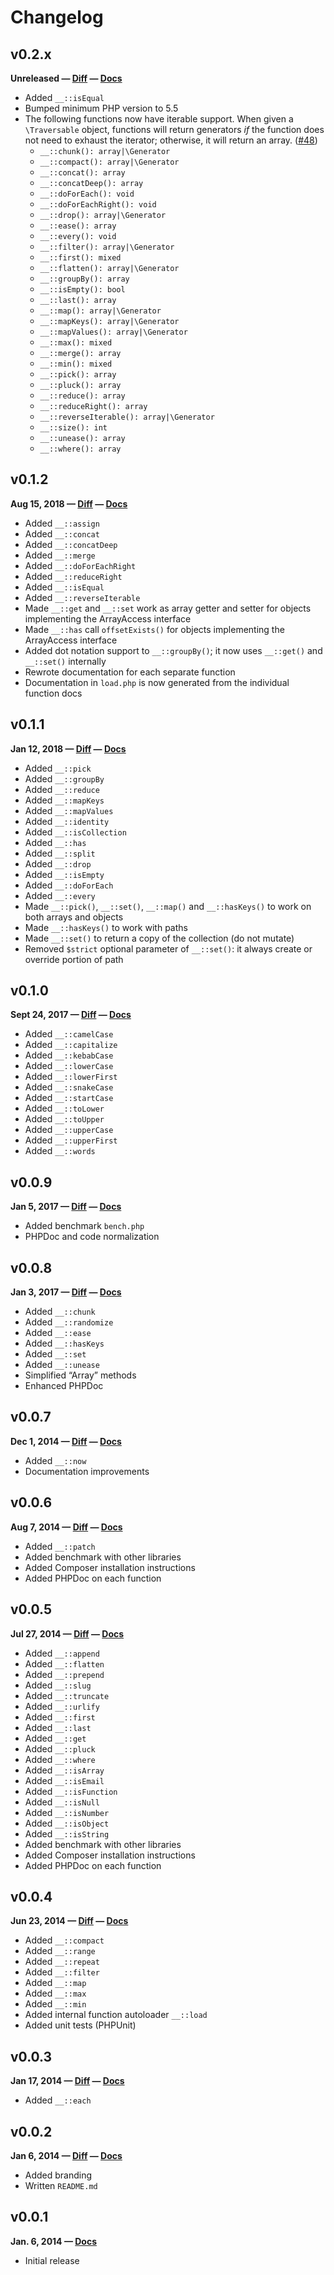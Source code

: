 # Changelog

## v0.2.x

**Unreleased — [Diff](https://github.com/maciejczyzewski/bottomline/compare/0.1.2...master) — [Docs](https://github.com/maciejczyzewski/bottomline/blob/master/README.md)**

* Added `__::isEqual`
* Bumped minimum PHP version to 5.5
* The following functions now have iterable support. When given a `\Traversable` object, functions will return generators *if* the function does not need to exhaust the iterator; otherwise, it will return an array. ([#48](https://github.com/maciejczyzewski/bottomline/pull/48))
  - `__::chunk(): array|\Generator`
  - `__::compact(): array|\Generator`
  - `__::concat(): array`
  - `__::concatDeep(): array`
  - `__::doForEach(): void`
  - `__::doForEachRight(): void`
  - `__::drop(): array|\Generator`
  - `__::ease(): array`
  - `__::every(): void`
  - `__::filter(): array|\Generator`
  - `__::first(): mixed`
  - `__::flatten(): array|\Generator`
  - `__::groupBy(): array`
  - `__::isEmpty(): bool`
  - `__::last(): array`
  - `__::map(): array|\Generator`
  - `__::mapKeys(): array|\Generator`
  - `__::mapValues(): array|\Generator`
  - `__::max(): mixed`
  - `__::merge(): array`
  - `__::min(): mixed`
  - `__::pick(): array`
  - `__::pluck(): array`
  - `__::reduce(): array`
  - `__::reduceRight(): array`
  - `__::reverseIterable(): array|\Generator`
  - `__::size(): int`
  - `__::unease(): array`
  - `__::where(): array`

## v0.1.2

**Aug 15, 2018 — [Diff](https://github.com/maciejczyzewski/bottomline/compare/0.1.1...0.1.2) — [Docs](https://github.com/maciejczyzewski/bottomline/blob/0.1.2/README.md)**

* Added `__::assign`
* Added `__::concat`
* Added `__::concatDeep`
* Added `__::merge`
* Added `__::doForEachRight`
* Added `__::reduceRight`
* Added `__::isEqual`
* Added `__::reverseIterable`
* Made `__::get` and `__::set` work as array getter and setter for objects implementing the ArrayAccess interface
* Made `__::has` call `offsetExists()` for objects implementing the ArrayAccess interface
* Added dot notation support to `__::groupBy()`; it now uses `__::get()` and `__::set()` internally
* Rewrote documentation for each separate function
* Documentation in `load.php` is now generated from the individual function docs

## v0.1.1

**Jan 12, 2018 — [Diff](https://github.com/maciejczyzewski/bottomline/compare/0.1.0...0.1.1) — [Docs](https://github.com/maciejczyzewski/bottomline/blob/0.1.1/README.md)**

* Added `__::pick`
* Added `__::groupBy`
* Added `__::reduce`
* Added `__::mapKeys`
* Added `__::mapValues`
* Added `__::identity`
* Added `__::isCollection`
* Added `__::has`
* Added `__::split`
* Added `__::drop`
* Added `__::isEmpty`
* Added `__::doForEach`
* Added `__::every`
* Made `__::pick()`, `__::set()`, `__::map()` and `__::hasKeys()` to work on both arrays and objects
* Made `__::hasKeys()` to work with paths
* Made `__::set()` to return a copy of the collection (do not mutate)
* Removed `$strict` optional parameter of `__::set()`: it always create or override portion of path

## v0.1.0

**Sept 24, 2017 — [Diff](https://github.com/maciejczyzewski/bottomline/compare/0.0.9...0.1.0) — [Docs](https://github.com/maciejczyzewski/bottomline/blob/0.1.0/README.md)**

* Added `__::camelCase`
* Added `__::capitalize`
* Added `__::kebabCase`
* Added `__::lowerCase`
* Added `__::lowerFirst`
* Added `__::snakeCase`
* Added `__::startCase`
* Added `__::toLower`
* Added `__::toUpper`
* Added `__::upperCase`
* Added `__::upperFirst`
* Added `__::words`

## v0.0.9

**Jan 5, 2017 — [Diff](https://github.com/maciejczyzewski/bottomline/compare/0.0.8...0.0.9) — [Docs](https://github.com/maciejczyzewski/bottomline/blob/0.0.9/README.md)**

* Added benchmark `bench.php`
* PHPDoc and code normalization

## v0.0.8

**Jan 3, 2017 — [Diff](https://github.com/maciejczyzewski/bottomline/compare/0.0.7...0.0.8) — [Docs](https://github.com/maciejczyzewski/bottomline/blob/0.0.8/README.md)**

* Added `__::chunk`
* Added `__::randomize`
* Added `__::ease`
* Added `__::hasKeys`
* Added `__::set`
* Added `__::unease`
* Simplified “Array” methods
* Enhanced PHPDoc

## v0.0.7

**Dec 1, 2014 — [Diff](https://github.com/maciejczyzewski/bottomline/compare/0.0.6...0.0.7) — [Docs](https://github.com/maciejczyzewski/bottomline/blob/0.0.7/README.md)**

* Added `__::now`
* Documentation improvements

## v0.0.6

**Aug 7, 2014 — [Diff](https://github.com/maciejczyzewski/bottomline/compare/0.0.5...0.0.6) — [Docs](https://github.com/maciejczyzewski/bottomline/blob/0.0.6/README.md)**

* Added `__::patch`
* Added benchmark with other libraries
* Added Composer installation instructions
* Added PHPDoc on each function

## v0.0.5

**Jul 27, 2014 — [Diff](https://github.com/maciejczyzewski/bottomline/compare/0.0.4...0.0.5) — [Docs](https://github.com/maciejczyzewski/bottomline/blob/0.0.5/README.md)**

* Added `__::append`
* Added `__::flatten`
* Added `__::prepend`
* Added `__::slug`
* Added `__::truncate`
* Added `__::urlify`
* Added `__::first`
* Added `__::last`
* Added `__::get`
* Added `__::pluck`
* Added `__::where`
* Added `__::isArray`
* Added `__::isEmail`
* Added `__::isFunction`
* Added `__::isNull`
* Added `__::isNumber`
* Added `__::isObject`
* Added `__::isString`
* Added benchmark with other libraries
* Added Composer installation instructions
* Added PHPDoc on each function

## v0.0.4

**Jun 23, 2014 — [Diff](https://github.com/maciejczyzewski/bottomline/compare/v0.0.3...0.0.4) — [Docs](https://github.com/maciejczyzewski/bottomline/blob/0.0.4/README.md)**

* Added `__::compact`
* Added `__::range`
* Added `__::repeat`
* Added `__::filter`
* Added `__::map`
* Added `__::max`
* Added `__::min`
* Added internal function autoloader `__::load`
* Added unit tests (PHPUnit)

## v0.0.3

**Jan 17, 2014 — [Diff](https://github.com/maciejczyzewski/bottomline/compare/v0.0.2...v0.0.3) — [Docs](https://github.com/maciejczyzewski/bottomline/blob/v0.0.3/README.md)**

* Added `__::each`

## v0.0.2

**Jan 6, 2014 — [Diff](https://github.com/maciejczyzewski/bottomline/compare/v0.0.1...v0.0.2) — [Docs](https://github.com/maciejczyzewski/bottomline/blob/v0.0.2/README.md)**

* Added branding
* Written `README.md`

## v0.0.1

**Jan. 6, 2014 — [Docs](https://github.com/maciejczyzewski/bottomline/blob/v0.0.1/README.md)**

* Initial release
